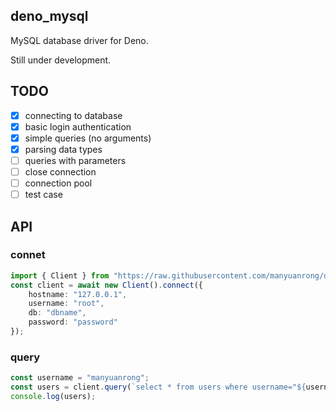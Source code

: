 ## deno_mysql

MySQL database driver for Deno.

Still under development.

## TODO

- [x] connecting to database
- [x] basic login authentication
- [x] simple queries (no arguments)
- [x] parsing data types
- [ ] queries with parameters
- [ ] close connection
- [ ] connection pool
- [ ] test case

## API

### connet
```ts
import { Client } from "https://raw.githubusercontent.com/manyuanrong/deno_mysql/master/mod.ts";
const client = await new Client().connect({
    hostname: "127.0.0.1",
    username: "root",
    db: "dbname",
    password: "password"
});
```

### query
```ts
const username = "manyuanrong";
const users = client.query(`select * from users where username="${username}"`);
console.log(users);
```
